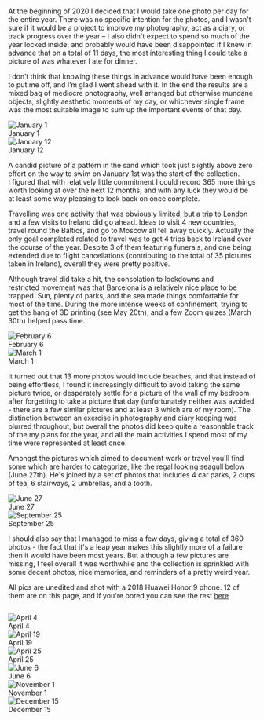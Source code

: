 <div style="margin-bottom: 2em;"></div>

<p>
At the beginning of 2020 I decided that I would take one photo per day for the entire year. There was no specific intention for the photos, and I wasn't sure if it would be a project to improve my photography, act as a diary, or track progress over the year – I also didn't expect to spend so much of the year locked inside, and probably would have been disappointed if I knew in advance that on a total of 11 days, the most interesting thing I could take a picture of was whatever I ate for dinner.
</p>

<p>
I don’t think that knowing these things in advance would have been enough to put me off, and I’m glad I went ahead with it. In the end the results are a mixed bag of mediocre photography, well arranged but otherwise mundane objects, slightly aesthetic moments of my day, or whichever single frame was the most suitable image to sum up the important events of that day.
</p>

<div class="photo-grid">
    <div>
        <img src="1-1.jpg" alt="January 1" loading="lazy">
        <figcaption>January 1</figcaption>
    </div>
    <div>
        <img src="1-12.jpg" alt="January 12" loading="lazy">
        <figcaption>January 12</figcaption>
    </div>
</div>

<p>
A candid picture of a pattern in the sand which took just slightly above zero effort on the way to swim on January 1st was the start of the collection. I figured that with relatively little commitment I could record 365 more things worth looking at over the next 12 months, and with any luck they would be at least some way pleasing to look back on once complete.
</p>

<p>
Travelling was one activity that was obviously limited, but a trip to London and a few visits to Ireland did go ahead. Ideas to visit 4 new countries, travel round the Baltics, and go to Moscow all fell away quickly. Actually the only goal completed related to travel was to get 4 trips back to Ireland over the course of the year. Despite 3 of them featuring funerals, and one being extended due to flight cancellations (contributing to the total of 35 pictures taken in Ireland), overall they were pretty positive.
</p>

<p>
Although travel did take a hit, the consolation to lockdowns and restricted movement was that Barcelona is a relatively nice place to be trapped. Sun, plenty of parks, and the sea made things comfortable for most of the time. During the more intense weeks of confinement, trying to get the hang of 3D printing (see May 20th), and a few Zoom quizes (March 30th) helped pass time.
</p>

<div class="photo-grid">
    <div>
        <img src="2-6.jpg" alt="February 6" loading="lazy">
        <figcaption>February 6</figcaption>
    </div>
    <div>
        <img src="3-1.jpg" alt="March 1" loading="lazy">
        <figcaption>March 1</figcaption>
    </div>
</div>

<p>
It turned out that 13 more photos would include beaches, and that instead of being effortless, I found it increasingly difficult to avoid taking the same picture twice, or desperately settle for a picture of the wall of my bedroom after forgetting to take a picture that day (unfortunately neither was avoided - there are a few similar pictures and at least 3 which are of my room). The distinction between an exercise in photography and diary keeping was blurred throughout, but overall the photos did keep quite a reasonable track of the my plans for the year, and all the main activities I spend most of my time were represented at least once.
</p>

<p>
Amongst th​e pictures which aimed to document work or travel you'll find some which are harder to categorize, like the regal looking seagull below (June 27th). He's joined by a set of photos that includes 4 car parks, 2 cups of tea, 6 stairways, 2 umbrellas, and a tooth. 
</p>

<div class="photo-grid">
    <div>
        <img src="6-27.jpg" alt="June 27" loading="lazy">
        <figcaption>June 27</figcaption>
    </div>
    <div>
        <img src="9-25.jpg" alt="September 25" loading="lazy">
        <figcaption>September 25</figcaption>
    </div>
</div>

<p>
I should also say that I managed to miss a few days, giving a total of 360 photos - the fact that it's a leap year makes this slightly more of a failure then it would have been most years. But although a few pictures are missing, I feel overall it was worthwhile and the collection is sprinkled with some decent photos, nice memories, and reminders of a pretty weird year.
</p>

<p>
All pics are unedited and shot with a 2018 Huawei Honor 9 phone. 12 of them are on this page, and if you're bored you can see the rest <a target="_blank" href="https://drive.google.com/drive/folders/1rWe9iwW4dvN-wenIMZorUx2-BLgQus3l?usp=sharing">here</a>
</p>
<div style="margin-bottom: 2em;"></div>

<div class="photo-grid">
    <div>
        <img src="4-4.jpg" alt="April 4" loading="lazy">
        <figcaption>April 4</figcaption>
    </div>
    <div>
        <img src="4-19.jpg" alt="April 19" loading="lazy">
        <figcaption>April 19</figcaption>
    </div>
    <div>
        <img src="4-25.jpg" alt="April 25" loading="lazy">
        <figcaption>April 25</figcaption>
    </div>
    <div>
        <img src="6-6.jpg" alt="June 6" loading="lazy">
        <figcaption>June 6</figcaption>
    </div>
    <div>
        <img src="11-1.jpg" alt="November 1" loading="lazy">
        <figcaption>November 1</figcaption>
    </div>
    <div>
        <img src="12-15.jpg" alt="December 15" loading="lazy">
        <figcaption>December 15</figcaption>
    </div>
</div>

<div style="margin-bottom: 2em;"></div>
